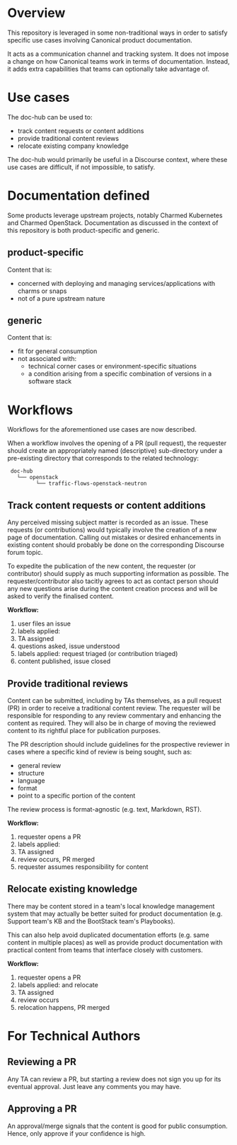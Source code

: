 # Overview

This repository is leveraged in some non-traditional ways in order to satisfy
specific use cases involving Canonical product documentation.

It acts as a communication channel and tracking system. It does not impose a
change on how Canonical teams work in terms of documentation. Instead, it adds
extra capabilities that teams can optionally take advantage of.

# Use cases

The doc-hub can be used to:

* track content requests or content additions
* provide traditional content reviews
* relocate existing company knowledge

The doc-hub would primarily be useful in a Discourse context, where these use
cases are difficult, if not impossible, to satisfy.

# Documentation defined

Some products leverage upstream projects, notably Charmed Kubernetes and
Charmed OpenStack. Documentation as discussed in the context of this repository
is both product-specific and generic.

## product-specific

Content that is:

* concerned with deploying and managing services/applications with charms or
  snaps
* not of a pure upstream nature

## generic

Content that is:

* fit for general consumption
* not associated with:
    * technical corner cases or environment-specific situations
    * a condition arising from a specific combination of versions in a software
      stack

# Workflows

Workflows for the aforementioned use cases are now described.

When a workflow involves the opening of a PR (pull request), the requester
should create an appropriately named (descriptive) sub-directory under a
pre-existing directory that corresponds to the related technology:

     doc-hub
       └── openstack
             └── traffic-flows-openstack-neutron

## Track content requests or content additions

Any perceived missing subject matter is recorded as an issue. These requests
(or contributions) would typically involve the creation of a new page of
documentation. Calling out mistakes or desired enhancements in existing content
should probably be done on the corresponding Discourse forum topic.

To expedite the publication of the new content, the requester (or contributor)
should supply as much supporting information as possible. The
requester/contributor also tacitly agrees to act as contact person should any
new questions arise during the content creation process and will be asked to
verify the finalised content.

**Workflow:**

1. user files an issue
1. labels applied: <related-tech>
1. TA assigned
1. questions asked, issue understood
1. labels applied: request triaged (or contribution triaged)
1. content published, issue closed

## Provide traditional reviews

Content can be submitted, including by TAs themselves, as a pull request (PR)
in order to receive a traditional content review. The requester will be
responsible for responding to any review commentary and enhancing the content
as required. They will also be in charge of moving the reviewed content to its
rightful place for publication purposes.

The PR description should include guidelines for the prospective reviewer in
cases where a specific kind of review is being sought, such as:

* general review
* structure
* language
* format
* point to a specific portion of the content

The review process is format-agnostic (e.g. text, Markdown, RST).

**Workflow:**

1. requester opens a PR
1. labels applied: <related-tech>
1. TA assigned
1. review occurs, PR merged
1. requester assumes responsibility for content

## Relocate existing knowledge

There may be content stored in a team's local knowledge management system that
may actually be better suited for product documentation (e.g. Support team's KB
and the BootStack team's Playbooks).

This can also help avoid duplicated documentation efforts (e.g. same content in
multiple places) as well as provide product documentation with practical
content from teams that interface closely with customers.

**Workflow:**

1. requester opens a PR
1. labels applied: <related-tech> and relocate
1. TA assigned
1. review occurs
1. relocation happens, PR merged

# For Technical Authors

## Reviewing a PR

Any TA can review a PR, but starting a review does not sign you up for its
eventual approval. Just leave any comments you may have.

## Approving a PR

An approval/merge signals that the content is good for public consumption.
Hence, only approve if your confidence is high.
